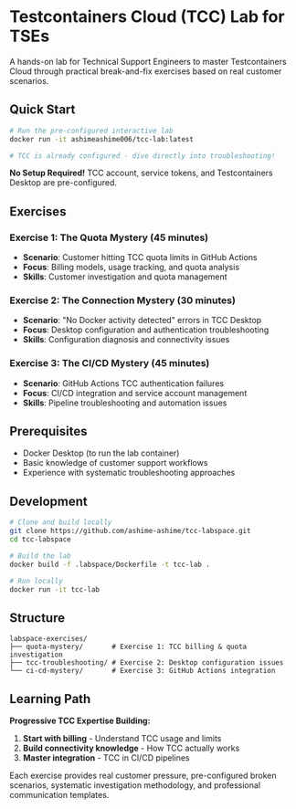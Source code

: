 # Testcontainers Cloud (TCC) Lab for TSEs

A hands-on lab for Technical Support Engineers to master Testcontainers Cloud through practical break-and-fix exercises based on real customer scenarios.

## Quick Start

```bash
# Run the pre-configured interactive lab
docker run -it ashimeashime006/tcc-lab:latest

# TCC is already configured - dive directly into troubleshooting!
```

**No Setup Required!** TCC account, service tokens, and Testcontainers Desktop are pre-configured.

## Exercises

### Exercise 1: The Quota Mystery (45 minutes)
- **Scenario**: Customer hitting TCC quota limits in GitHub Actions
- **Focus**: Billing models, usage tracking, and quota analysis
- **Skills**: Customer investigation and quota management

### Exercise 2: The Connection Mystery (30 minutes)  
- **Scenario**: "No Docker activity detected" errors in TCC Desktop
- **Focus**: Desktop configuration and authentication troubleshooting
- **Skills**: Configuration diagnosis and connectivity issues

### Exercise 3: The CI/CD Mystery (45 minutes)
- **Scenario**: GitHub Actions TCC authentication failures
- **Focus**: CI/CD integration and service account management
- **Skills**: Pipeline troubleshooting and automation issues

## Prerequisites

- Docker Desktop (to run the lab container)
- Basic knowledge of customer support workflows
- Experience with systematic troubleshooting approaches

## Development

```bash
# Clone and build locally
git clone https://github.com/ashime-ashime/tcc-labspace.git
cd tcc-labspace

# Build the lab
docker build -f .labspace/Dockerfile -t tcc-lab .

# Run locally
docker run -it tcc-lab
```

## Structure

```
labspace-exercises/
├── quota-mystery/       # Exercise 1: TCC billing & quota investigation
├── tcc-troubleshooting/ # Exercise 2: Desktop configuration issues
└── ci-cd-mystery/       # Exercise 3: GitHub Actions integration
```

## Learning Path

**Progressive TCC Expertise Building:**
1. **Start with billing** - Understand TCC usage and limits
2. **Build connectivity knowledge** - How TCC actually works
3. **Master integration** - TCC in CI/CD pipelines

Each exercise provides real customer pressure, pre-configured broken scenarios, systematic investigation methodology, and professional communication templates.